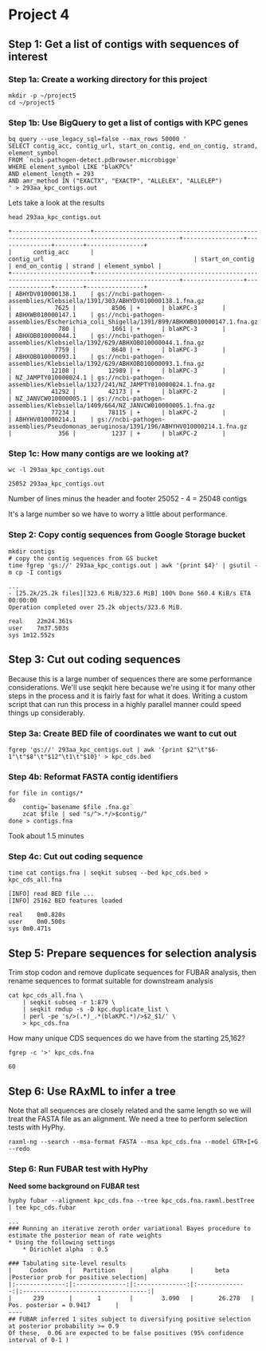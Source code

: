 # Project 4

## Step 1: Get a list of contigs with sequences of interest

### Step 1a: Create a working directory for this project

    mkdir -p ~/project5
    cd ~/project5

### Step 1b: Use BigQuery to get a list of contigs with KPC genes
```shell
bq query --use_legacy_sql=false --max_rows 50000 '
SELECT contig_acc, contig_url, start_on_contig, end_on_contig, strand, element_symbol
FROM `ncbi-pathogen-detect.pdbrowser.microbigge`
WHERE element_symbol LIKE "blaKPC%"
AND element_length = 293
AND amr_method IN ("EXACTX", "EXACTP", "ALLELEX", "ALLELEP")
' > 293aa_kpc_contigs.out
```

Lets take a look at the results

```shell
head 293aa_kpc_contigs.out
```

```
+----------------------+----------------------------------------------------------------------------------------------+-----------------+---------------+--------+----------------+
|      contig_acc      |                                          contig_url                                          | start_on_contig | end_on_contig | strand | element_symbol |
+----------------------+----------------------------------------------------------------------------------------------+-----------------+---------------+--------+----------------+
| ABHYDV010000138.1    | gs://ncbi-pathogen-assemblies/Klebsiella/1391/303/ABHYDV010000138.1.fna.gz                   |            7625 |          8506 | +      | blaKPC-3       |
| ABHXWB010000147.1    | gs://ncbi-pathogen-assemblies/Escherichia_coli_Shigella/1391/899/ABHXWB010000147.1.fna.gz    |             780 |          1661 | +      | blaKPC-3       |
| ABHXOB010000044.1    | gs://ncbi-pathogen-assemblies/Klebsiella/1392/629/ABHXOB010000044.1.fna.gz                   |            7759 |          8640 | +      | blaKPC-3       |
| ABHXOB010000093.1    | gs://ncbi-pathogen-assemblies/Klebsiella/1392/629/ABHXOB010000093.1.fna.gz                   |           12108 |         12989 | +      | blaKPC-3       |
| NZ_JAMPTY010000024.1 | gs://ncbi-pathogen-assemblies/Klebsiella/1327/241/NZ_JAMPTY010000024.1.fna.gz                |           41292 |         42173 | +      | blaKPC-2       |
| NZ_JANVCW010000005.1 | gs://ncbi-pathogen-assemblies/Klebsiella/1409/664/NZ_JANVCW010000005.1.fna.gz                |           77234 |         78115 | +      | blaKPC-2       |
| ABHYHV010000214.1    | gs://ncbi-pathogen-assemblies/Pseudomonas_aeruginosa/1391/196/ABHYHV010000214.1.fna.gz       |             356 |          1237 | +      | blaKPC-2       |
```

### Step 1c: How many contigs are we looking at?

```shell
wc -l 293aa_kpc_contigs.out
```
```
25052 293aa_kpc_contigs.out
```

Number of lines minus the header and footer 
25052 - 4 = 25048 contigs

It's a large number so we have to worry a little about performance.

### Step 2: Copy contig sequences from Google Storage bucket

```shell
mkdir contigs
# copy the contig sequences from GS bucket
time fgrep 'gs://' 293aa_kpc_contigs.out | awk '{print $4}' | gsutil -m cp -I contigs
```

```
...
- [25.2k/25.2k files][323.6 MiB/323.6 MiB] 100% Done 560.4 KiB/s ETA 00:00:00
Operation completed over 25.2k objects/323.6 MiB.

real	22m24.361s
user	7m37.503s
sys	1m12.552s
```

## Step 3: Cut out coding sequences

Because this is a large number of sequences there are some performance considerations. We'll use seqkit here because we're using it for many other steps in the process and it is fairly fast for what it does. Writing a custom script that can run this process in a highly parallel manner could speed things up considerably.

### Step 3a: Create BED file of coordinates we want to cut out
```shell
fgrep 'gs://' 293aa_kpc_contigs.out | awk '{print $2"\t"$6-1"\t"$8"\t"$12"\t1\t"$10}' > kpc_cds.bed
```

### Step 4b: Reformat FASTA contig identifiers

```shell
for file in contigs/*
do
    contig=`basename $file .fna.gz`
    zcat $file | sed "s/^>.*/>$contig/"
done > contigs.fna
```
Took about 1.5 minutes

### Step 4c: Cut out coding sequence

```shell
time cat contigs.fna | seqkit subseq --bed kpc_cds.bed > kpc_cds_all.fna
```
```
[INFO] read BED file ...
[INFO] 25162 BED features loaded

real	0m0.820s
user	0m0.500s
sys	0m0.471s
```

## Step 5: Prepare sequences for selection analysis


Trim stop codon and remove duplicate sequences for FUBAR analysis, then rename sequences to format suitable for downstream analysis

```shell
cat kpc_cds_all.fna \
    | seqkit subseq -r 1:879 \
    | seqkit rmdup -s -D kpc.duplicate_list \
    | perl -pe 's/>(.*)_.*(blaKPC.*)/>$2_$1/' \
    > kpc_cds.fna
```

How many unique CDS sequences do we have from the starting 25,162?

```shell
fgrep -c '>' kpc_cds.fna
```
```
60
```

## Step 6: Use RAxML to infer a tree

Note that all sequences are closely related and the same length so we will treat the FASTA file as an alignment. We need a tree to perform selection tests with HyPhy.

```shell
raxml-ng --search --msa-format FASTA --msa kpc_cds.fna --model GTR+I+G --redo
```

### Step 6: Run FUBAR test with HyPhy

__Need some background on FUBAR test__

```shell
hyphy fubar --alignment kpc_cds.fna --tree kpc_cds.fna.raxml.bestTree | tee kpc_cds.fubar
```

```
...
### Running an iterative zeroth order variational Bayes procedure to estimate the posterior mean of rate weights
* Using the following settings
	* Dirichlet alpha  : 0.5

### Tabulating site-level results
|     Codon      |   Partition    |     alpha      |      beta      |Posterior prob for positive selection|
|:--------------:|:--------------:|:--------------:|:--------------:|:-----------------------------------:|
|      239       |       1        |        3.090   |       26.278   |       Pos. posterior = 0.9417       |
----
## FUBAR inferred 1 sites subject to diversifying positive selection at posterior probability >= 0.9
Of these,  0.06 are expected to be false positives (95% confidence interval of 0-1 )

```



